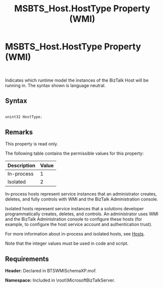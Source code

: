 ﻿---
title: MSBTS_Host.HostType Property (WMI)
TOCTitle: MSBTS_Host.HostType Property (WMI)
ms:assetid: 9dbeaabf-6a43-4b87-8f1e-cdf72481a418
ms:mtpsurl: https://msdn.microsoft.com/en-us/library/Aa577590(v=BTS.80)
ms:contentKeyID: 51530035
ms.date: 08/30/2017
mtps_version: v=BTS.80
---

# MSBTS\_Host.HostType Property (WMI)

 

Indicates which runtime model the instances of the BizTalk Host will be running in. The syntax shown is language neutral.

## Syntax

```C#
  
unint32 HostType;  
```

## Remarks

This property is read only.

The following table contains the permissible values for this property:

<table>
<thead>
<tr class="header">
<th>Description</th>
<th>Value</th>
</tr>
</thead>
<tbody>
<tr class="odd">
<td>In-process</td>
<td>1</td>
</tr>
<tr class="even">
<td>Isolated</td>
<td>2</td>
</tr>
</tbody>
</table>


In-process hosts represent service instances that an administrator creates, deletes, and fully controls with WMI and the BizTalk Administration console.

Isolated hosts represent service instances that a solutions developer programmatically creates, deletes, and controls. An administrator uses WMI and the BizTalk Administration console to configure these hosts (for example, to configure the host service account and authentication trust).

For more information about in-process and isolated hosts, see [Hosts](https://msdn.microsoft.com/library/aa578695\(v=bts.80\)).

Note that the integer values must be used in code and script.

## Requirements

**Header:** Declared in BTSWMISchemaXP.mof.

**Namespace:** Included in \\root\\MicrosoftBizTalkServer.

